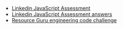 - [Linkedin JavaScript Assessment](https://github.com/Adrinlol/linkedin-javascript-assessment)
- [Linkedin JavaScript Assessment answers](https://dev.to/adrinlol/linkedin-javascript-assessment-answers-444)
- [Resource Guru engineering code challenge](https://gist.github.com/kmckelvin/e742e132b338960ca6b02b2eedeed855)

